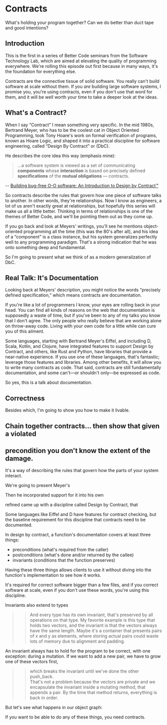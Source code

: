 # Contracts

What's holding your program together?  Can we do better than duct tape
and good intentions?

## Introduction

This is the first in a series of Better Code seminars from the
Software Technology Lab, which are aimed at elevating the quality of
programming everywhere. We're rolling this episode out first because
in many ways, it's the foundation for everything else.  

Contracts are the connective tissue of solid software.  You really
can't build software at scale without them.  If you *are* building
large software systems, I promise you, you're using contracts, even if
you don't use that word for them, and it will be well worth your time
to take a deeper look at the ideas.

## What's a Contract?

When I say “Contract” I mean something very specific.  In the mid
1980s, Bertrand Meyer, who has to be the coolest cat in Object
Oriented Programming, took Tony Hoare's work on formal verification of
programs, known as Hoare Logic, and shaped it into a practical
discipline for software engineering, called “Design By Contract” or
(DbC).

He describes the core idea this way (emphasis mine):

> …a software system is viewed as a set of communicating
> **components** whose **interaction** is based on precisely defined
> **specifications** of the **mutual obligations** — contracts.

-- [Building bug-free O-O software: An Introduction to Design by
Contract™](https://www.eiffel.com/values/design-by-contract/introduction/)

So contracts describe the rules that govern how one piece of software
talks to another. In other words, they're relationships.  Now I know
as engineers, a lot of us aren't exactly great at relationships, but
hopefully this series will make us all a little better. Thinking in
terms of relationships is one of the themes of Better Code, and we'll
be pointing them out as they come up.

If you go back and look at Meyers' writings, you'll see he mentions
object-oriented programming all the time (this was the 80's after
all), and his idea of a “component” is a class instance, but his
system generalizes perfectly well to any programming paradigm. That's
a strong indication that he was onto something deep and fundamental.

So I'm going to present what we think of as a modern generalization
of DbC.

## Real Talk: It's Documentation

Looking back at Meyers' description, you might notice the words
“precisely defined specification,” which means contracts are
documentation.

If you're like a lot of programmers I know, your eyes are rolling back
in your head. You can find all kinds of reasons on the web that
documentation is supposedly a waste of time, but if you've been to any
of my talks you know that I don't agree. The only people who really
believe that are working alone on throw-away code.  Living with your
own code for a little while can cure you of this ailment.

Some languages, starting with Bertrand Meyer's Eiffel, and including
D, Scala, Kotlin, and Clojure, have integrated features to support
Design by Contract, and others, like Rust and Python, have libraries
that provide a near-native experience. If you use one of these
languages, that's fantastic; leverage those features and libraries.
Among other benefits, it will allow you to write many contracts as
code.  That said, contracts are still fundamentally documentation, and
some can't—or shouldn't only—be expressed as code.

So yes, this is a talk about documentation.

## Correctness


Besides
which, I'm going to show you how to make it livable.

## Chain together contracts… then show that given a violated
## precondition you don't know the extent of the damage.

It's a way of describing the
rules that govern how the parts of your system interact.

We're going to present Meyer's

Then he incorporated support for
it into his own


refined came up with a discipline called Design by
Contract, that 



Some languages like Eiffel and D have features for contract
checking, but the baseline requirement for this discipline that
contracts need to be documented.

In design by contract, a function's documentation covers at least three things:

- preconditions (what's required from the caller)
- postconditions (what's done and/or returned by the callee)
- invariants (conditions that the function preserves)

Having these three things allows clients to use it without diving into the function's implementation to see how it works.

It's required for correct software bigger than a few files, and if you correct software at scale, even if you don't use these words, you're using this discipline.

Invariants also extend to types
>> And every type has its own invariant, that's preserved by all operations on that type.
My favorite example is this type that holds two vectors, and the invariant 
>> is that the vectors always have the same length.  Maybe it's a container that presents pairs of x and y as elements, where storing actual pairs could waste lots of memory due to alignment and padding.

An invariant always has to hold for the program to be correct, with one exception: during a mutation.  If we want to add a new pair, we have to grow one of these vectors first, 
>> which breaks the invariant until we've done the other push_back.  
>> That's not a problem because the vectors are private and we encapsulate the invariant inside a mutating method, that appends a pair.  By the time that method returns, everything is back in order.

But let's see what happens in our object graph:

If you want to be able to do any of these things, you need contracts.













